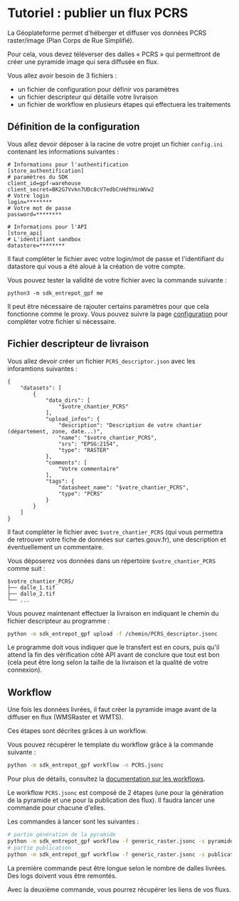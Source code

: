 # Tutoriel : publier un flux PCRS

La Géoplateforme permet d'héberger et diffuser vos données PCRS raster/image (Plan Corps de Rue Simplifié).

Pour cela, vous devez téléverser des dalles « PCRS » qui permettront de créer une pyramide image qui sera diffusée en flux.

Vous allez avoir besoin de 3 fichiers :

* un fichier de configuration pour définir vos paramètres
* un fichier descripteur qui détaille votre livraison
* un fichier de workflow en plusieurs étapes qui effectuera les traitements

## Définition de la configuration

Vous allez devoir déposer à la racine de votre projet un fichier `config.ini` contenant les informations suivantes :

```text
# Informations pour l'authentification
[store_authentification]
# paramètres du SDK
client_id=gpf-warehouse
client_secret=BK2G7Vvkn7UDc8cV7edbCnHdYminWVw2
# Votre login
login=********
# Votre mot de passe
password=********

# Informations pour l'API
[store_api]
# L'identifiant sandbox
datastore=********
```

Il faut compléter le fichier avec votre login/mot de passe et l'identifiant du datastore qui vous a été aloué à la création de votre compte.

Vous pouvez tester la validité de votre fichier avec la commande suivante :

```text
python3 -m sdk_entrepot_gpf me
```

Il peut être nécessaire de rajouter certains paramètres pour que cela fonctionne comme le proxy. Vous pouvez suivre la page [configuration](configuration.md) pour compléter votre fichier si nécessaire.

## Fichier descripteur de livraison

Vous allez devoir créer un fichier `PCRS_descriptor.json` avec les inforamtions suivantes :

```text
{
    "datasets": [
        {
            "data_dirs": [
                "$votre_chantier_PCRS"
            ],
            "upload_infos": {
                "description": "Description de votre chantier (département, zone, date...)",
                "name": "$votre_chantier_PCRS",
                "srs": "EPSG:2154",
                "type": "RASTER"
            },
            "comments": [
                "Votre commentaire"
            ],
            "tags": {
                "datasheet_name": "$votre_chantier_PCRS",
                "type": "PCRS"
            }
        }
    ]
}
```

Il faut compléter le fichier avec `$votre_chantier_PCRS` (qui vous permettra de retrouver votre fiche de données sur cartes.gouv.fr), une description et éventuellement un commentaire.

Vous déposerez vos données dans un répertoire `$votre_chantier_PCRS` comme suit :

```text
$votre_chantier_PCRS/
├── dalle_1.tif
├── dalle_2.tif
└── ...
```
Vous pouvez maintenant effectuer la livraison en indiquant le chemin du fichier descripteur au programme :

```sh
python -m sdk_entrepot_gpf upload -f /chemin/PCRS_descriptor.jsonc
```

Le programme doit vous indiquer que le transfert est en cours, puis qu'il attend la fin des vérification côté API avant de conclure que tout est bon (cela peut être long selon la taille de la livraison et la qualité de votre connexion).

## Workflow

Une fois les données livrées, il faut créer la pyramide image avant de la diffuser en flux (WMSRaster et WMTS).

Ces étapes sont décrites grâces à un workflow.

Vous pouvez récupérer le template du workflow grâce à la commande suivante :

```sh
python -m sdk_entrepot_gpf workflow -n PCRS.jsonc
```

Pour plus de détails, consultez la [documentation sur les workflows](workflow.md).

Le workflow `PCRS.jsonc` est composé de 2 étapes (une pour la génération de la pyramide et une pour la publication des flux). Il faudra lancer une commande pour chacune d'elles.

Les commandes à lancer sont les suivantes :

```sh
# partie génération de la pyramide
python -m sdk_entrepot_gpf workflow -f generic_raster.jsonc -s pyramide --param producteur=$votre_chantier_PCRS
# partie publication
python -m sdk_entrepot_gpf workflow -f generic_raster.jsonc -s publication --param producteur=$votre_chantier_PCRS
```

La première commande peut être longue selon le nombre de dalles livrées. Des logs doivent vous être remontés.

Avec la deuxième commande, vous pourrez récupérer les liens de vos fluxs.